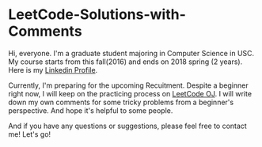 # LeetCode-Solutions-with-Comments

Hi, everyone.
I'm a graduate student majoring in Computer Science in USC. My course starts from this fall(2016)
and ends on 2018 spring (2 years). Here is my [Linkedin Profile](https://www.linkedin.com/in/tongzhang1994).

Currently, I'm preparing for the upcoming Recuitment. Despite a beginner right now, I will keep on the practicing process on [LeetCode OJ](https://leetcode.com/problemset/algorithms/).
I will write down my own comments for some tricky problems from a beginner's perspective. And hope it's helpful to some people.

And if you have any questions or suggestions, please feel free to contact me!
Let's go!

